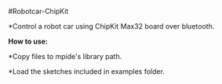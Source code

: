 #Robotcar-ChipKit

*Control a robot car using ChipKit Max32 board over bluetooth.

**How to use:**

*Copy files to mpide's library path.

*Load the sketches included in examples folder.
